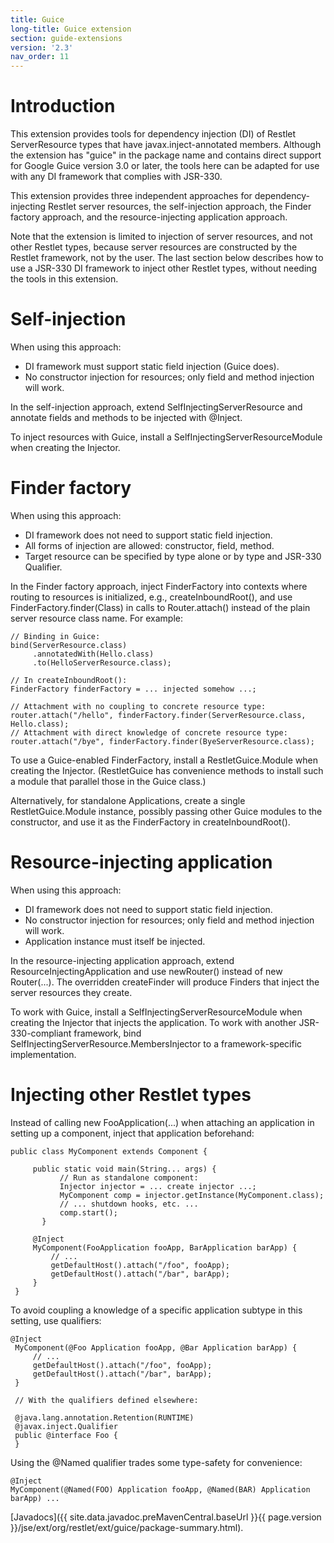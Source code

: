 ```yaml
---
title: Guice
long-title: Guice extension
section: guide-extensions
version: '2.3'
nav_order: 11
---
```

# Introduction

This extension provides tools for dependency injection (DI) of Restlet ServerResource types that have
javax.inject-annotated members.
Although the extension has "guice" in the package name and contains direct support for Google Guice
version 3.0 or later, the tools here can be adapted for use with any DI framework that complies with JSR-330.

This extension provides three independent approaches for dependency-injecting Restlet server resources, the self-injection approach, the Finder factory approach, and the resource-injecting application approach.

Note that the extension is limited to injection of server resources, and not other Restlet types, because server resources are constructed by the Restlet framework, not by the user. The last section below describes how to use a JSR-330 DI framework to inject other Restlet types, without needing the tools in this extension.

# Self-injection

When using this approach:

- DI framework must support static field injection (Guice does).
- No constructor injection for resources; only field and method injection will work.

In the self-injection approach, extend SelfInjectingServerResource and annotate
fields and methods to be injected with @Inject.

To inject resources with Guice, install a SelfInjectingServerResourceModule when creating the Injector.

# Finder factory

When using this approach:

- DI framework does not need to support static field injection.
- All forms of injection are allowed: constructor, field, method.
- Target resource can be specified by type alone or by type and JSR-330 Qualifier.

In the Finder factory approach, inject FinderFactory into contexts where routing to resources is initialized, e.g., createInboundRoot(), and use FinderFactory.finder(Class) in calls to Router.attach() instead of the plain server resource class name. For example:

<pre class="language-java"><code class="language-java">// Binding in Guice:
bind(ServerResource.class)
     .annotatedWith(Hello.class)
     .to(HelloServerResource.class);

// In createInboundRoot():
FinderFactory finderFactory = ... injected somehow ...;

// Attachment with no coupling to concrete resource type:
router.attach("/hello", finderFactory.finder(ServerResource.class, Hello.class);
// Attachment with direct knowledge of concrete resource type:
router.attach("/bye", finderFactory.finder(ByeServerResource.class);
</code></pre>

To use a Guice-enabled FinderFactory, install a RestletGuice.Module when creating the Injector. (RestletGuice has convenience methods to install such a module that parallel those in the Guice class.)

Alternatively, for standalone Applications, create a single RestletGuice.Module instance, possibly passing other Guice modules to the constructor, and use it as the FinderFactory in createInboundRoot().

# Resource-injecting application

When using this approach:

- DI framework does not need to support static field injection.
- No constructor injection for resources; only field and method injection will work.
- Application instance must itself be injected.

In the resource-injecting application approach, extend ResourceInjectingApplication and use newRouter() instead of new Router(...). The overridden createFinder will produce Finders that inject the server resources they create.

To work with Guice, install a SelfInjectingServerResourceModule when creating the Injector that injects the application. To work with another JSR-330-compliant framework, bind SelfInjectingServerResource.MembersInjector to a framework-specific implementation.

# Injecting other Restlet types

Instead of calling new FooApplication(...) when attaching an application in setting up a component, inject that application beforehand:

<pre class="language-java"><code class="language-java">public class MyComponent extends Component {

     public static void main(String... args) {
           // Run as standalone component:
           Injector injector = ... create injector ...;
           MyComponent comp = injector.getInstance(MyComponent.class);
           // ... shutdown hooks, etc. ...
           comp.start();
       }

     @Inject
     MyComponent(FooApplication fooApp, BarApplication barApp) {
         // ...
         getDefaultHost().attach("/foo", fooApp);
         getDefaultHost().attach("/bar", barApp);
     }
 }
</code></pre>

To avoid coupling a knowledge of a specific application subtype in this setting, use qualifiers:

<pre class="language-java"><code class="language-java">@Inject
 MyComponent(@Foo Application fooApp, @Bar Application barApp) {
     // ...
     getDefaultHost().attach("/foo", fooApp);
     getDefaultHost().attach("/bar", barApp);
 }

 // With the qualifiers defined elsewhere:

 @java.lang.annotation.Retention(RUNTIME)
 @javax.inject.Qualifier
 public @interface Foo {
 }
</code></pre>

Using the @Named qualifier trades some type-safety for convenience:

<pre class="language-java"><code class="language-java">@Inject
MyComponent(@Named(FOO) Application fooApp, @Named(BAR) Application barApp) ...
</code></pre>

[Javadocs]({{ site.data.javadoc.preMavenCentral.baseUrl }}{{ page.version }}/jse/ext/org/restlet/ext/guice/package-summary.html).
